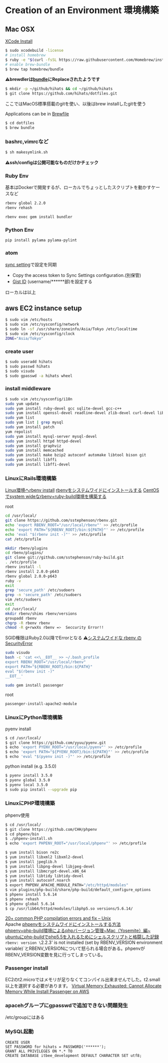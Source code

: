 # Creation of an Environment 環境構築

## Mac OSX
[XCode Install](https://developer.apple.com/jp/xcode/)
```bash
$ sudo xcodebuild -license
# install homebrew
$ ruby -e "$(curl -fsSL https://raw.githubusercontent.com/Homebrew/install/master/install)"
# enable brew-bundle
$ brew tap homebrew/bundle
```
:warning:**brewdlerは[bundle](https://github.com/Homebrew/homebrew-bundle)にReplaceされたようです**

```bash
$ mkdir -p ~/github/hihats && cd ~/github/hihats
$ git clone https://github.com/hihats/dotfiles.git
```
ここではMacOS標準搭載のgitを使い、以後はbrew installしたgitを使う

Applications can be in [Brewfile](https://github.com/hihats/dotfiles/blob/master/Brewfile)

```bash
$ cd dotfiles
$ brew bundle
```

### bashrc,vimrcなど

```bash
$ sh makesymlink.sh
```
:warning:**ssh/configは公開可能なものだけかチェック**

### Ruby Env
基本はDockerで開発するが、ローカルでちょっとしたスクリプトを動かすケースなど
```bash
rbenv global 2.2.0
rbenv rehash

rbenv exec gem install bundler
```

### Python Env
```
pip install pylama pylama-pylint
```

### atom
[sync setting](https://github.com/atom-community/sync-settings)で設定を同期
- Copy the access token to Sync Settings configuration.(別保管)
- [Gist ID](https://gist.github.com/hihats/e6d56a103a8e61be4f32) (username/******部)を設定する

ローカルは以上

## aws EC2 instance setup
```bash
$ sudo vim /etc/hosts
$ sudo vim /etc/sysconfig/network
$ sudo ln -sf /usr/share/zoneinfo/Asia/Tokyo /etc/localtime
$ sudo vim /etc/sysconfig/clock
ZONE="Asia/Tokyo"
```
### create user
```bash
$ sudo useradd hihats
$ sudo passwd hihats
$ sudo visudo
$ sudo gpasswd -a hihats wheel
```
### install middleware

```bash
$ sudo vim /etc/sysconfig/i18n
sudo yum update
sudo yum install ruby-devel gcc sqlite-devel gcc-c++
sudo yum install openssl-devel readline-devel zlib-devel curl-devel libyaml-devel
sudo yum list
sudo yum list | grep mysql
sudo yum install patch
yum repolist
sudo yum install mysql-server mysql-devel
sudo yum install httpd httpd-devel
sudo yum install graphviz
sudo yum install memcached
sudo yum install make bzip2 autoconf automake libtool bison git
sudo yum install libffi
sudo yum install libffi-devel
```


### LinuxにRails環境構築
[Linux環境へrbenv install](http://weblabo.oscasierra.net/install-rbenv-rubybuild-to-redhat/)
[rbenvをシステムワイドにインストールする](http://office.tsukuba-bunko.org/ppoi/entry/systemwide-rbenv)
[CentOSでsystem wideなrbenv+ruby-build環境を構築する](http://nomnel.net/blog/centos-system-wide-rbenv-and-ruby-build/)

root
```bash
cd /usr/local/
git clone https://github.com/sstephenson/rbenv.git
echo 'export RBENV_ROOT="/usr/local/rbenv"' >> /etc/profile
echo 'export PATH="${RBENV_ROOT}/bin:${PATH}"' >> /etc/profile
echo 'eval "$(rbenv init -)"' >> /etc/profile
cat /etc/profile

mkdir rbenv/plugins
cd rbenv/plugins/
git clone git://github.com/sstephenson/ruby-build.git
. /etc/profile
rbenv install -l
rbenv install 2.0.0-p643
rbenv global 2.0.0-p643
ruby -v
exit
grep 'secure_path' /etc/sudoers
grep -n 'secure_path' /etc/sudoers
vim /etc/sudoers
exit
cd /usr/local/
mkdir rbenv/shims rbenv/versions
groupadd rbenv
chgrp -R rbenv rbenv
chmod -R g+rwxXs rbenv =>  Seccurity Error!!
```

SGID権限はRuby2.0以降でErrorとなる
:warning:[システムワイドな rbenv の SecurityError](http://indeep.xyz/system-wide-rbenv-securityerror/)
```bash
sudo visudo
bash -c 'cat <<\__EOT__ >> ~/.bash_profile
export RBENV_ROOT="/usr/local/rbenv"
export PATH="${RBENV_ROOT}/bin:${PATH}"
eval "$(rbenv init -)"
__EOT__'

sudo gem install passenger
```
root

	passenger-install-apache2-module

### LinuxにPython環境構築
pyenv install
```bash
$ cd /usr/local/
$ git clone https://github.com/yyuu/pyenv.git
$ echo 'export PYENV_ROOT="/usr/local/pyenv"' >> /etc/profile
$ echo 'export PATH="${PYENV_ROOT}/bin:${PATH}"' >> /etc/profile
$ echo 'eval "$(pyenv init -)"' >> /etc/profile
```
python install (e.g. 3.5.0)
```bash
$ pyenv install 3.5.0
$ pyenv global 3.5.0
$ pyenv local 3.5.0
$ sudo pip install --upgrade pip
```

### LinuxにPHP環境構築
phpenv使用
```bash
$ cd /usr/local/
$ git clone https://github.com/CHH/phpenv
$ cd phpenv/bin
$ ./phpenv-install.sh
$ echo 'export PHPENV_ROOT="/usr/local/phpenv"' >> /etc/profile

$ yum install bison re2c
$ yum install libxml2 libxml2-devel
$ yum install jpeglib.h
$ yum install libpng-devel libjpeg-devel
$ yum install libmcrypt-devel.x86_64
$ yum install libtidy libtidy-devel
$ yum install autoconf.noarch
$ export PHPENV_APACHE_MODULE_PATH="/etc/httpd/modules"
$ vim plugins/php-build/share/php-build/default_configure_options
$ phpenv install 5.6.14
$ phpenv rehash
$ phpenv global 5.6.14
$ cp /usr/lib64/httpd/modules/libphp5.so versions/5.6.14/
```
[20+ common PHP compilation errors and fix – Unix](http://crybit.com/20-common-php-compilation-errors-and-fix-unix/)  
Apache
[phpenvをシステムワイドにインストールする方法](http://qiita.com/ryurock/items/2b8eb451f12761c18b9c)  
[phpenv+php-build環境によるphpバージョン管理~Mac（Yosemite）編~](http://qiita.com/omega999/items/c5b1c177331f8d342efd)  
[ubuntuにphp-buildでphp5.5を入れるためにシェルスクリプトと格闘した記録](http://hirobanex.net/article/2013/09/1379231000)  
`rbenv: version \`2.2.3\' is not installed (set by RBENV_VERSION environment variable)`とRBENV_VERSIONについて怒られる場合がある。phpenvがRBENV_VERSION変数を見に行ってしまっている。

### Passenger install
EC2のt2.microではメモリが足りなくてコンパイル出来ませんでした。t2.small以上を選択する必要があります。
[Virtual Memory Exhausted: Cannot Allocate Memory While Install Passenger on AWS](http://dynamicy.github.io/blog/2014/11/01/virtual-memory-exhausted/)


### apacehグループにgpasswdで追加できない問題発生
/etc/groupにはある


### MySQL起動
	CREATE USER
	SET PASSWORD for hihats = PASSWORD('******');
	GRANT ALL PRIVILEGES ON *.* TO
	CREATE DATABASE itbee_development DEFAULT CHARACTER SET utf8;
